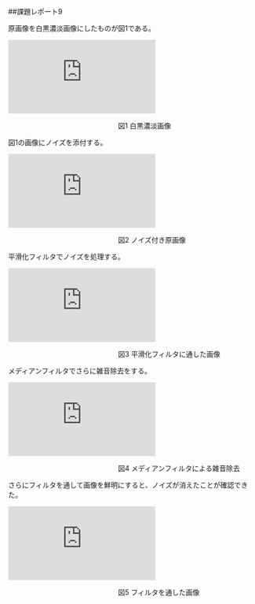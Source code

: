 ##課題レポート9

原画像を白黒濃淡画像にしたものが図1である。

![原画像](http://www.fastpic.jp/images.php?file=0133687270.jpg)

　　　　　　　　　　　　　　　　図1 白黒濃淡画像
                
 図1の画像にノイズを添付する。
 
![原画像](http://www.fastpic.jp/images.php?file=6573530523.jpg)

　　　　　　　　　　　　　　　　図2 ノイズ付き原画像
                
                
 平滑化フィルタでノイズを処理する。
 
![原画像](http://www.fastpic.jp/images.php?file=1054738524.jpg)

　　　　　　　　　　　　　　　　図3 平滑化フィルタに通した画像
                
 
 メディアンフィルタでさらに雑音除去をする。
 
![原画像](http://www.fastpic.jp/images.php?file=4234728565.jpg)

　　　　　　　　　　　　　　　　図4 メディアンフィルタによる雑音除去


さらにフィルタを通して画像を鮮明にすると、ノイズが消えたことが確認できた。

![原画像](http://www.fastpic.jp/images.php?file=6761436788.jpg)

　　　　　　　　　　　　　　　　図5 フィルタを通した画像
